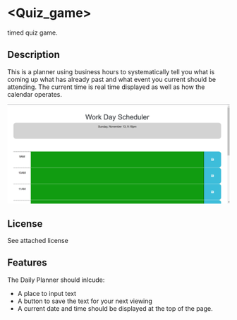 # <Quiz_game>
timed quiz game.
## Description
This is a planner using business hours to systematically tell you what is coming up what has already past and what event you current should be attending. The current time is real time displayed as well as how the calendar operates. 

![image of the blank test site website](./assets/Screenshot%202022-11-13%20212219.png)

## License

See attached license

## Features
The Daily Planner should inlcude:
- A place to input text
- A button to save the text for your next viewing
- A current date and time should be displayed at the top of the page. 
